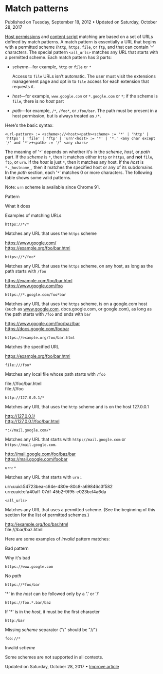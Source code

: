 

Match patterns
==============

Published on Tuesday, September 18, 2012 • Updated on Saturday, October 28, 2017

[Host permissions](https://developer.chrome.com/docs/extensions/mv3/declare_permissions#host-permissions) and [content script](https://developer.chrome.com/docs/extensions/mv3/content_scripts/) matching are based on a set of URLs defined by match patterns. A match pattern is essentially a URL that begins with a permitted scheme (`http`, `https`, `file`, or `ftp`, and that can contain '`*`' characters. The special pattern `<all_urls>` matches any URL that starts with a permitted scheme. Each match pattern has 3 parts:

*   _scheme_—for example, `http` or `file` or `*`
    
    Access to `file` URLs isn't automatic. The user must visit the extensions management page and opt in to `file` access for each extension that requests it.
    
*   _host_—for example, `www.google.com` or `*.google.com` or `*`; if the scheme is `file`, there is no _host_ part
    
*   _path_—for example, `/*`, `/foo*`, or `/foo/bar`. The path must be present in a host permission, but is always treated as `/*`.
    

Here's the basic syntax:

    <url-pattern> := <scheme>://<host><path><scheme> := '*' | 'http' | 'https' | 'file' | 'ftp' | 'urn'<host> := '*' | '*.' <any char except '/' and '*'>+<path> := '/' <any chars>

The meaning of '`*`' depends on whether it's in the _scheme_, _host_, or _path_ part. If the _scheme_ is `*`, then it matches either `http` or `https`, and **not** `file`, `ftp`, or `urn`. If the _host_ is just `*`, then it matches any host. If the _host_ is `*._hostname_`, then it matches the specified host or any of its subdomains. In the _path_ section, each '`*`' matches 0 or more characters. The following table shows some valid patterns.

Note: `urn` scheme is available since Chrome 91.

Pattern

What it does

Examples of matching URLs

`https://*/*`

Matches any URL that uses the `https` scheme

https://www.google.com/  
https://example.org/foo/bar.html

`https://*/foo*`

Matches any URL that uses the `https` scheme, on any host, as long as the path starts with `/foo`

https://example.com/foo/bar.html  
https://www.google.com/foo

`https://*.google.com/foo*bar`

Matches any URL that uses the `https` scheme, is on a google.com host (such as www.google.com, docs.google.com, or google.com), as long as the path starts with `/foo` and ends with `bar`

https://www.google.com/foo/baz/bar  
https://docs.google.com/foobar

`https://example.org/foo/bar.html`

Matches the specified URL

https://example.org/foo/bar.html

`file:///foo*`

Matches any local file whose path starts with `/foo`

file:///foo/bar.html  
file:///foo

`http://127.0.0.1/*`

Matches any URL that uses the `http` scheme and is on the host 127.0.0.1

http://127.0.0.1/  
http://127.0.0.1/foo/bar.html

`*://mail.google.com/*`

Matches any URL that starts with `http://mail.google.com` or `https://mail.google.com`.

http://mail.google.com/foo/baz/bar  
https://mail.google.com/foobar

`urn:*`

Matches any URL that starts with `urn:`.

urn:uuid:54723bea-c94e-480e-80c8-a69846c3f582  
urn:uuid:cfa40aff-07df-45b2-9f95-e023bcf4a6da

`<all_urls>`

Matches any URL that uses a permitted scheme. (See the beginning of this section for the list of permitted schemes.)

http://example.org/foo/bar.html  
file:///bar/baz.html

Here are some examples of _invalid_ pattern matches:

Bad pattern

Why it's bad

`https://www.google.com`

No _path_

`https://*foo/bar`

'\*' in the _host_ can be followed only by a '.' or '/'

`https://foo.*.bar/baz `

If '\*' is in the _host_, it must be the first character

`http:/bar`

Missing _scheme_ separator ("/" should be "//")

`foo://*`

Invalid _scheme_

Some schemes are not supported in all contexts.

Updated on Saturday, October 28, 2017 • [Improve article](https://github.com/GoogleChrome/developer.chrome.com/blob/main/site/en/docs/extensions/mv3/match_patterns/index.md)

